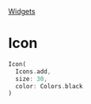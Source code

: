 [Widgets](https://github.com/leofds/flutter-class/blob/master/flutter/widgets.md)

# Icon

```dart
Icon(
  Icons.add,
  size: 30,
  color: Colors.black
)
```
